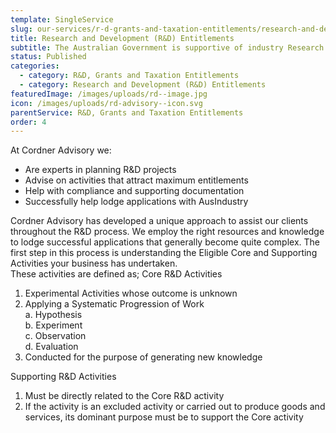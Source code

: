 ```yaml
---
template: SingleService
slug: our-services/r-d-grants-and-taxation-entitlements/research-and-development-r-d-entitlements
title: Research and Development (R&D) Entitlements
subtitle: The Australian Government is supportive of industry Research and Development and will provide to your business a substantial refundable tax offset for eligible activities.
status: Published
categories:
  - category: R&D, Grants and Taxation Entitlements
  - category: Research and Development (R&D) Entitlements
featuredImage: /images/uploads/rd--image.jpg
icon: /images/uploads/rd-advisory--icon.svg
parentService: R&D, Grants and Taxation Entitlements
order: 4
---
```


At Cordner Advisory we:

- Are experts in planning R&D projects
- Advise on activities that attract maximum entitlements
- Help with compliance and supporting documentation
- Successfully help lodge applications with AusIndustry

Cordner Advisory has developed a unique approach to assist our clients throughout the R&D process. We employ the right resources and knowledge to lodge successful applications that generally become quite complex. The first step in this process is understanding the Eligible Core and Supporting Activities your business has undertaken.  
These activities are defined as;
Core R&D Activities

1.  Experimental Activities whose outcome is unknown
2.  Applying a Systematic Progression of Work  
    a. Hypothesis  
    b. Experiment  
    c. Observation  
    d. Evaluation
3.  Conducted for the purpose of generating new knowledge

​Supporting R&D Activities

1.  Must be directly related to the Core R&D activity
2.  If the activity is an excluded activity or carried out to produce goods and services, its dominant purpose must be to support the Core activity
